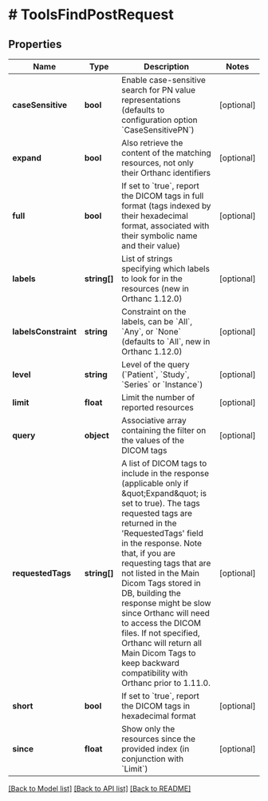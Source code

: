 # # ToolsFindPostRequest

## Properties

Name | Type | Description | Notes
------------ | ------------- | ------------- | -------------
**caseSensitive** | **bool** | Enable case-sensitive search for PN value representations (defaults to configuration option &#x60;CaseSensitivePN&#x60;) | [optional]
**expand** | **bool** | Also retrieve the content of the matching resources, not only their Orthanc identifiers | [optional]
**full** | **bool** | If set to &#x60;true&#x60;, report the DICOM tags in full format (tags indexed by their hexadecimal format, associated with their symbolic name and their value) | [optional]
**labels** | **string[]** | List of strings specifying which labels to look for in the resources (new in Orthanc 1.12.0) | [optional]
**labelsConstraint** | **string** | Constraint on the labels, can be &#x60;All&#x60;, &#x60;Any&#x60;, or &#x60;None&#x60; (defaults to &#x60;All&#x60;, new in Orthanc 1.12.0) | [optional]
**level** | **string** | Level of the query (&#x60;Patient&#x60;, &#x60;Study&#x60;, &#x60;Series&#x60; or &#x60;Instance&#x60;) | [optional]
**limit** | **float** | Limit the number of reported resources | [optional]
**query** | **object** | Associative array containing the filter on the values of the DICOM tags | [optional]
**requestedTags** | **string[]** | A list of DICOM tags to include in the response (applicable only if \&quot;Expand\&quot; is set to true).  The tags requested tags are returned in the &#39;RequestedTags&#39; field in the response.  Note that, if you are requesting tags that are not listed in the Main Dicom Tags stored in DB, building the response might be slow since Orthanc will need to access the DICOM files.  If not specified, Orthanc will return all Main Dicom Tags to keep backward compatibility with Orthanc prior to 1.11.0. | [optional]
**short** | **bool** | If set to &#x60;true&#x60;, report the DICOM tags in hexadecimal format | [optional]
**since** | **float** | Show only the resources since the provided index (in conjunction with &#x60;Limit&#x60;) | [optional]

[[Back to Model list]](../../README.md#models) [[Back to API list]](../../README.md#endpoints) [[Back to README]](../../README.md)

